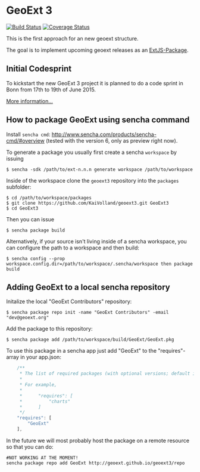 # GeoExt 3

[![Build Status](https://travis-ci.org/KaiVolland/geoext3.svg?branch=master)](https://travis-ci.org/KaiVolland/geoext3) [![Coverage Status](https://coveralls.io/repos/KaiVolland/geoext3/badge.svg)](https://coveralls.io/r/KaiVolland/geoext3)

This is the first approach for an new geoext structure.

The goal is to implement upcoming geoext releases as an 
[ExtJS-Package](http://docs.sencha.com/cmd/5.x/cmd_packages/cmd_packages.html).

## Initial Codesprint
To kickstart the new GeoExt 3 project it is planned to do a code sprint in Bonn from 17th to 19th of June 2015.

[More information...](https://github.com/geoext/geoext3/wiki/GeoExt-3-Codesprint)

## How to package GeoExt using sencha command

Install `sencha cmd`: http://www.sencha.com/products/sencha-cmd/#overview (tested with the
version 6, only as preview right now).

To generate a package you usually first create a sencha `workspace` by issuing

```
$ sencha -sdk /path/to/ext-n.n.n generate workspace /path/to/workspace
```

Inside of the workspace clone the `geoext3` repository into the `packages` subfolder:

```
$ cd /path/to/workspace/packages
$ git clone https://github.com/KaiVolland/geoext3.git GeoExt3
$ cd GeoExt3
```

Then you can issue

```
$ sencha package build
```

Alternatively, if your source isn't living inside of a sencha workspace, you can configure the path to a workspace and then build:

```
$ sencha config --prop workspace.config.dir=/path/to/workspace/.sencha/workspace then package build
```

## Adding GeoExt to a local sencha repository

Initalize the local "GeoExt Contributors" repository:

```
$ sencha package repo init -name "GeoExt Contributors" -email "dev@geoext.org"
```

Add the package to this repository:

```
$ sencha package add /path/to/workspace/build/GeoExt/GeoExt.pkg 
```

To use this package in a sencha app just add "GeoExt" to the "requires"-array
in your app.json:

```javascript
    /**
     * The list of required packages (with optional versions; default is "latest").
     *
     * For example,
     *
     *      "requires": [
     *          "charts"
     *      ]
     */
    "requires": [
        "GeoExt"
    ],
```


In the future we will most probably host the package on a remote resource so
that you can do:

```
#NOT WORKING AT THE MOMENT!
sencha package repo add GeoExt http://geoext.github.io/geoext3/repo
```

